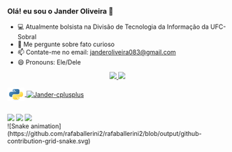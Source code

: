 ### Olá! eu sou o Jander Oliveira 👋

- 💻 Atualmente bolsista na Divisão de Tecnologia da Informação da UFC-Sobral
- 💬 Me pergunte sobre fato curioso
- 📫 Contate-me no email: janderoliveira083@gmail.com
- 😄 Pronouns: Ele/Dele

<div align="center">
  <a href="https://github.com/jander0">
  <img height="180em" src="https://github-readme-stats.vercel.app/api?username=jander0&show_icons=true&theme=dark&include_all_commits=true&count_private=true"/>
  <img height="180em" src="https://github-readme-stats.vercel.app/api/top-langs/?username=jander0&layout=compact&langs_count=7&theme=dark"/>
</div>
  <div style="display: inline_block"><br>
  <img align="center" alt="Jander-Python" height="30" width="40" src="https://raw.githubusercontent.com/devicons/devicon/master/icons/python/python-original.svg">
  <img align="center" alt="Jander-cplusplus" height="30" width="40" src="https://cdn.jsdelivr.net/gh/devicons/devicon/icons/cplusplus/cplusplus-original.svg">
</div>
  
  ##
  
 <div> 
  <a href="https://instagram.com/jander00" target="_blank"><img src="https://img.shields.io/badge/-Instagram-%23E4405F?style=for-the-badge&logo=instagram&logoColor=white" target="_blank"></a>
  <a href = "mailto:janderoliveira083@gmail.com"><img src="https://img.shields.io/badge/Gmail-D14836?style=for-the-badge&logo=gmail&logoColor=white" target="_blank"></a>
  <a href="https://www.linkedin.com/in/jander-oliveira-97b366209/" target="_blank"><img src="https://img.shields.io/badge/-LinkedIn-%230077B5?style=for-the-badge&logo=linkedin&logoColor=white" target="_blank"></a> 
   </div>
![Snake animation](https://github.com/rafaballerini2/rafaballerini2/blob/output/github-contribution-grid-snake.svg)
